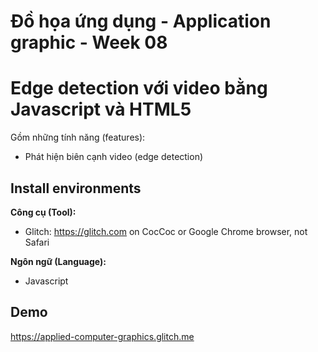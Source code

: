 # Đồ họa ứng dụng - Application graphic - Week 08
# Edge detection với video bằng Javascript và HTML5
Gồm những tính năng (features): <br>

* Phát hiện biên cạnh video (edge detection)

## Install environments
**Công cụ (Tool):**<br>
* Glitch: https://glitch.com on CocCoc or Google Chrome browser, not Safari

**Ngôn ngữ (Language):**<br>
* Javascript<br>

## Demo

https://applied-computer-graphics.glitch.me
